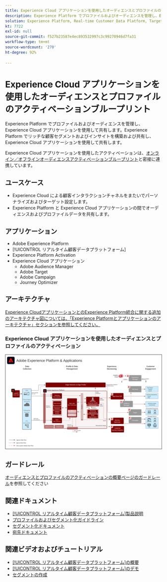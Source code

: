 ```yaml
---
title: Experience Cloud アプリケーションを使用したオーディエンスとプロファイルのアクティベーションブループリント
description: Experience Platform でプロファイルおよびオーディエンスを管理し、Experience Cloud アプリケーションを使用して共有します。
solution: Experience Platform, Real-time Customer Data Platform, Target, Audience Manager, Analytics, Experience Cloud Services
kt: 7722
exl-id: null
source-git-commit: f527b23587e4ec893532997c3c99270946d7fa31
workflow-type: tm+mt
source-wordcount: '270'
ht-degree: 92%

---
```


# Experience Cloud アプリケーションを使用したオーディエンスとプロファイルのアクティベーションブループリント

Experience Platform でプロファイルおよびオーディエンスを管理し、Experience Cloud アプリケーションを使用して共有します。Experience Platform でリッチな顧客セグメントおよびインサイトを構築および共有し、Experience Cloud アプリケーションを使用して共有します。

Experience Cloud アプリケーションを使用したアクティベーションは、[オンライン／オフラインオーディエンスアクティベーションブループリント](online-offline.md)と密接に連携しています。

## ユースケース

* Experience Cloud による顧客インタラクションチャネルをまたいでパーソナライズおよびターゲット設定します。
* Experience Platform と Experience Cloud アプリケーションの間でオーディエンスおよびプロファイルデータを共有します。

## アプリケーション

* Adobe Experience Platform
* [!UICONTROL リアルタイム顧客データプラットフォーム]
* Experience Platform Activation
* Experience Cloud アプリケーション
   * Adobe Audience Manager
   * Adobe Target
   * Adobe Campaign
   * Journey Optimizer

## アーキテクチャ

[Experience CloudアプリケーションとのExperience Platform統合に関する追加のアーキテクチャ図については、「Experience Platformとアプリケーションのアーキテクチャ」セクションを参照してください。](https://experienceleague.adobe.com/docs/blueprints-learn/architecture/architecture-overview/platform-applications.html?lang=ja)

### Experience Cloud アプリケーションを使用したオーディエンスとプロファイルのアクティベーション

<img src="../experience-platform/assets/aep+apps_horizontal.svg" alt="Experience Cloud アプリケーションを使用したオーディエンスとプロファイルのアクティベーションの参照アーキテクチャ" style="border:1px solid #4a4a4a" />
<br>

## ガードレール

[オーディエンスとプロファイルのアクティベーションの概要ページのガードレール](overview.md)を参照してください

## 関連ドキュメント

* [[!UICONTROL リアルタイム顧客データプラットフォーム]製品説明](https://helpx.adobe.com/jp/legal/product-descriptions/real-time-customer-data-platform.html)
* [プロファイルおよびセグメント化ガイドライン](https://experienceleague.adobe.com/docs/experience-platform/profile/guardrails.html?lang=ja)
* [セグメント化ドキュメント](https://experienceleague.adobe.com/docs/experience-platform/segmentation/api/streaming-segmentation.html?lang=ja)
* [宛先ドキュメント](https://experienceleague.adobe.com/docs/experience-platform/destinations/catalog/overview.html?lang=ja)

## 関連ビデオおよびチュートリアル

* [[!UICONTROL リアルタイム顧客データプラットフォーム]の概要](https://experienceleague.adobe.com/docs/platform-learn/tutorials/application-services/rtcdp/understanding-the-real-time-customer-data-platform.html?lang=ja)
* [[!UICONTROL リアルタイム顧客データプラットフォーム]のデモ](https://experienceleague.adobe.com/docs/platform-learn/tutorials/application-services/rtcdp/demo.html?lang=ja)
* [セグメントの作成](https://experienceleague.adobe.com/docs/platform-learn/tutorials/segments/create-segments.html?lang=ja)
